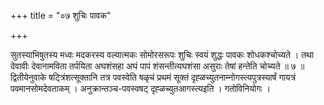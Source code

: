 +++
title = "०७ शुचिः पावक"

+++

सुतस्याभिषुतस्य मध्वः मदकरस्य वल्यात्मकः सोमोरसरूपः शुचिः स्वयं शुद्धः पावकः शोधकश्चोच्यते । तथा देवावीः देवानामविता तर्पयिता अघशंसहा अघं पापं शंसन्तीत्यघशंसा असुराः तेषां हन्तेति चोच्यते ॥ ७ ॥द्वितीयेनुवाके षट्त्रिंशत्सूक्तानि तत्र पवस्वेति षळृचं प्रथमं सूक्तं दृह्ळच्युतनाम्नोगस्त्यपुत्रस्यार्षं गायत्रं पवमानसोमदेवताकम् । अनुक्रान्तञ्च-पवस्वषट् दृह्ळच्युतआगस्त्यइति । गतोविनियोगः ।
